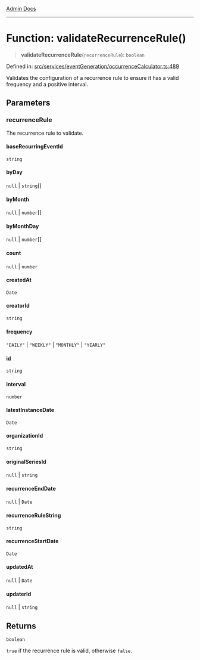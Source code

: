[Admin Docs](/)

***

# Function: validateRecurrenceRule()

> **validateRecurrenceRule**(`recurrenceRule`): `boolean`

Defined in: [src/services/eventGeneration/occurrenceCalculator.ts:489](https://github.com/Sourya07/talawa-api/blob/aac5f782223414da32542752c1be099f0b872196/src/services/eventGeneration/occurrenceCalculator.ts#L489)

Validates the configuration of a recurrence rule to ensure it has a valid frequency
and a positive interval.

## Parameters

### recurrenceRule

The recurrence rule to validate.

#### baseRecurringEventId

`string`

#### byDay

`null` \| `string`[]

#### byMonth

`null` \| `number`[]

#### byMonthDay

`null` \| `number`[]

#### count

`null` \| `number`

#### createdAt

`Date`

#### creatorId

`string`

#### frequency

`"DAILY"` \| `"WEEKLY"` \| `"MONTHLY"` \| `"YEARLY"`

#### id

`string`

#### interval

`number`

#### latestInstanceDate

`Date`

#### organizationId

`string`

#### originalSeriesId

`null` \| `string`

#### recurrenceEndDate

`null` \| `Date`

#### recurrenceRuleString

`string`

#### recurrenceStartDate

`Date`

#### updatedAt

`null` \| `Date`

#### updaterId

`null` \| `string`

## Returns

`boolean`

`true` if the recurrence rule is valid, otherwise `false`.
